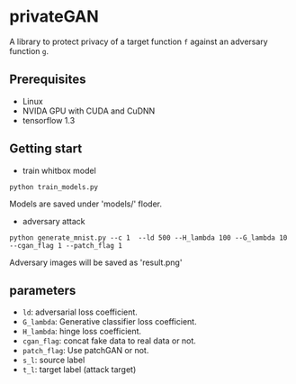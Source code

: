 # privateGAN
A library to protect privacy of a target function `f` against an adversary function `g`.
## Prerequisites
- Linux
- NVIDA GPU with CUDA and CuDNN
- tensorflow 1.3
## Getting start 
- train whitbox model
```
python train_models.py
```
Models are saved under 'models/' floder.
- adversary attack
```
python generate_mnist.py --c 1  --ld 500 --H_lambda 100 --G_lambda 10  --cgan_flag 1 --patch_flag 1
```
Adversary images will be saved as 'result.png'

## parameters 
- `ld`: adversarial loss coefficient.
- `G_lambda`: Generative classifier loss coefficient.
- `H_lambda`: hinge loss coefficient.
- `cgan_flag`: concat fake data to real data or not.
- `patch_flag`: Use patchGAN or not.
- `s_l`: source label
- `t_l`: target label (attack target)